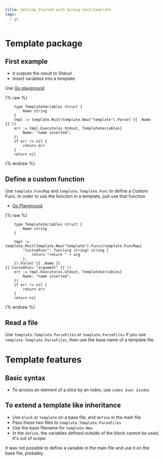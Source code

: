```yaml
---
title: Getting Started with Golang text/template
tags:
  - go
---
```


# Template package

## First example

- It outputs the result to Stdout
- Insert variables into a template

Use [Go playground](https://go.dev/play/p/gvXME1EA4Yc)

{% raw %}
```golang
	type TemplateVariables struct {
		Name string
	}
	tmpl := template.Must(template.New("template").Parse(`{{ .Name }}`))
	err := tmpl.Execute(os.Stdout, TemplateVariables{
		Name: "name inserted",
	})
	if err != nil {
		return err
	}
	return nil
```
{% endraw %}

## Define a custom function

Use `template.FuncMap` and `template.Template.Func` to define a Custom Func.
In order to use the function in a template, just use that function

- [Go Playground](https://go.dev/play/p/35aRF73MrE4)

{% raw %}
```golang
	type TemplateVariables struct {
		Name string
	}

	tmpl := template.Must(template.New("template").Funcs(template.FuncMap{
		"CustomFunc": func(arg string) string {
			return "return " + arg
		},
	}).Parse(`{{ .Name }}
{{ CustomFunc "argument" }}`))
	err := tmpl.Execute(os.Stdout, TemplateVariables{
		Name: "name inserted",
	})
	if err != nil {
		return err
	}
	return nil
```
{% endraw %}

## Read a file

Use `template.Template.ParseFiles` or `template.ParseFiles`
If you use `template.Template.ParseFiles`, then use the base name of a template file.


# Template features

## Basic syntax

- To access an element of a slice by an index, use `index $var $index`

## To extend a template like inheritance

- Use `block` or `template` on a base file, and `define` in the main file
- Pass these two files to `template.Template.ParseFiles`
- Use the base filename for `template.New`
- In the `define`, the variables defined outside of the block cannot be used. It's out of scope


It was not possible to define a variable in the main file and use it on the base file, probably.
